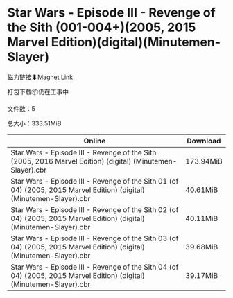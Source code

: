 # Star Wars - Episode III - Revenge of the Sith (001-004+)(2005, 2015 Marvel Edition)(digital)(Minutemen-Slayer)

[磁力链接⬇Magnet Link](magnet:?xt=urn:btih:ace16536e939e366c9e8fa92022b3c8f4c02bc7e&dn=Star%20Wars%20-%20Episode%20III%20-%20Revenge%20of%20the%20Sith%20%28001-004%2B%29%282005%2C%202015%20Marvel%20Edition%29%28digital%29%28Minutemen-Slayer%29)

打包下载📦仍在工事中

文件数：5

总大小：333.51MiB

Online | Download
--- | ---
Star Wars - Episode III - Revenge of the Sith (2005, 2016 Marvel Edition) (digital) (Minutemen-Slayer).cbr | 173.94MiB
Star Wars - Episode III - Revenge of the Sith 01 (of 04) (2005, 2015 Marvel Edition) (digital) (Minutemen-Slayer).cbr | 40.61MiB
Star Wars - Episode III - Revenge of the Sith 02 (of 04) (2005, 2015 Marvel Edition) (digital) (Minutemen-Slayer).cbr | 40.11MiB
Star Wars - Episode III - Revenge of the Sith 03 (of 04) (2005, 2015 Marvel Edition) (digital) (Minutemen-Slayer).cbr | 39.68MiB
Star Wars - Episode III - Revenge of the Sith 04 (of 04) (2005, 2015 Marvel Edition) (digital) (Minutemen-Slayer).cbr | 39.17MiB
